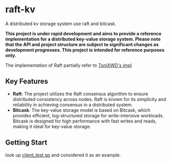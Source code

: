 # raft-kv

A distributed kv storage system use raft and bitcask.

**This project is under rapid development and aims to provide a reference implementation for a distributed key-value storage system. Please note that the API and project structure are subject to significant changes as development progresses. This project is intended for reference purposes only.**

The implementation of Raft partially refer to [ToniXWD's impl](https://github.com/ToniXWD/MIT6.5840)

## Key Features

* **Raft**: The project utilizes the Raft consensus algorithm to ensure distributed consistency across nodes. Raft is known for its simplicity and reliability in achieving consensus in a distributed system.
* **Bitcask**: The key-value storage model is based on Bitcask, which provides efficient, log-structured storage for write-intensive workloads. Bitcask is designed for high performance with fast writes and reads, making it ideal for key-value storage.

## Getting Start

look up [client_test.go](./client/client_test.go) and considered it as an example.
